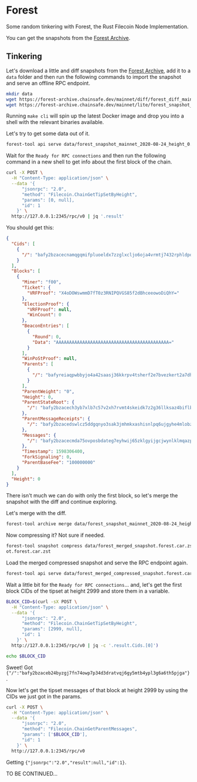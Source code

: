 # Forest

Some random tinkering with Forest, the Rust Filecoin Node Implementation.

You can get the snapshots from the [Forest Archive](https://forest-archive.chainsafe.dev/list/).

## Tinkering

Let's download a little and diff snapshots from the [Forest Archive](https://forest-archive.chainsafe.dev/list/), add it to a `data` folder and then run the following commands to import the snapshot and serve an offline RPC endpoint.

```bash
mkdir data
wget https://forest-archive.chainsafe.dev/mainnet/diff/forest_diff_mainnet_2020-08-24_height_0+3000.forest.car.zst -P data
wget https://forest-archive.chainsafe.dev/mainnet/lite/forest_snapshot_mainnet_2020-08-24_height_0.forest.car.zst -P data
```

Running `make cli` will spin up the latest Docker image and drop you into a shell with the relevant binaries available.

Let's try to get some data out of it.

```bash
forest-tool api serve data/forest_snapshot_mainnet_2020-08-24_height_0.forest.car.zst
```

Wait for the `Ready for RPC connections` and then run the following command in a new shell to get info about the first block of the chain.

```bash
curl -X POST \
  -H "Content-Type: application/json" \
  --data '{
      "jsonrpc": "2.0",
      "method": "Filecoin.ChainGetTipSetByHeight",
      "params": [0, null],
      "id": 1
    }' \
  http://127.0.0.1:2345/rpc/v0 | jq '.result'
```

You should get this:

```json
{
  "Cids": [
    {
      "/": "bafy2bzacecnamqgqmifpluoeldx7zzglxcljo6oja4vrmtj7432rphldpdmm2"
    }
  ],
  "Blocks": [
    {
      "Miner": "f00",
      "Ticket": {
        "VRFProof": "X4oDOWswmmD7fT0z3RNIPQVGS85f2dBhceeowoDiQhY="
      },
      "ElectionProof": {
        "VRFProof": null,
        "WinCount": 0
      },
      "BeaconEntries": [
        {
          "Round": 0,
          "Data": "AAAAAAAAAAAAAAAAAAAAAAAAAAAAAAAAAAAAAAAAAAA="
        }
      ],
      "WinPoStProof": null,
      "Parents": [
        {
          "/": "bafyreiaqpwbbyjo4a42saasj36kkrpv4tsherf2e7bvezkert2a7dhonoi"
        }
      ],
      "ParentWeight": "0",
      "Height": 0,
      "ParentStateRoot": {
        "/": "bafy2bzacech3yb7xlb7c57v2xh7rvmt4skeidk7z2g36llksaz4biflblbt24"
      },
      "ParentMessageReceipts": {
        "/": "bafy2bzacedswlcz5ddgqnyo3sak3jmhmkxashisnlpq6ujgyhe4mlobzpnhs6"
      },
      "Messages": {
        "/": "bafy2bzacecmda75ovposbdateg7eyhwij65zklgyijgcjwynlklmqazpwlhba"
      },
      "Timestamp": 1598306400,
      "ForkSignaling": 0,
      "ParentBaseFee": "100000000"
    }
  ],
  "Height": 0
}
```

There isn't much we can do with only the first block, so let's merge the snapshot with the diff and continue exploring.

Let's merge with the diff.

```bash
forest-tool archive merge data/forest_snapshot_mainnet_2020-08-24_height_0.forest.car.zst data/forest_diff_mainnet_2020-08-24_height_0+3000.forest.car.zst  -o data/forest_merged_snapshot.forest.car.zst
```

Now compressing it? Not sure if needed.

```bash
forest-tool snapshot compress data/forest_merged_snapshot.forest.car.zst  -o data/forest_merged_compressed_snapsh
ot.forest.car.zst
```

Load the merged compressed snapshot and serve the RPC endpoint again.

```bash
forest-tool api serve data/forest_merged_compressed_snapshot.forest.car.zst
```

Wait a little bit for the `Ready for RPC connections`... and, let's get the first block CIDs of the tipset at height 2999 and store them in a variable.

```bash
BLOCK_CID=$(curl -sX POST \
  -H "Content-Type: application/json" \
  --data '{
      "jsonrpc": "2.0",
      "method": "Filecoin.ChainGetTipSetByHeight",
      "params": [2999, null],
      "id": 1
    }' \
  http://127.0.0.1:2345/rpc/v0 | jq -c '.result.Cids.[0]')

echo $BLOCK_CID
```

Sweet! Got `{"/":"bafy2bzaceb24byzgj7fn74owp7p34d3dratvqj6gy5mtb4ypl3g6a6th5pjga"}`.

Now let's get the tipset messages of that block at height 2999 by using the CIDs we just got in the params.

```bash
curl -X POST \
  -H "Content-Type: application/json" \
  --data '{
      "jsonrpc": "2.0",
      "method": "Filecoin.ChainGetParentMessages",
      "params": ['$BLOCK_CID'],
      "id": 1
    }' \
  http://127.0.0.1:2345/rpc/v0
```

Getting `{"jsonrpc":"2.0","result":null,"id":1}`.

TO BE CONTINUED...
